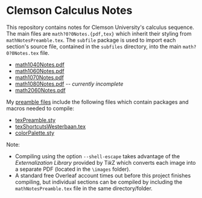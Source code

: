 # Clemson Calculus Notes
This repository contains notes for Clemson University's calculus sequence.
The main files are `math?0?0Notes.{pdf,tex}` which inherit their styling from `mathNotesPreamble.tex`. The `subfile` package is used to import each section's source file, contained in the `subfiles` directory, into the main `math?0?0Notes.tex` file.

* [math1040Notes.pdf](https://github.com/pwesterbaan/clemsonCalculusNotes/raw/master/math1040Notes.pdf)
* [math1060Notes.pdf](https://github.com/pwesterbaan/clemsonCalculusNotes/raw/master/math1060Notes.pdf)
* [math1070Notes.pdf](https://github.com/pwesterbaan/clemsonCalculusNotes/raw/master/math1070Notes.pdf)
* [math1080Notes.pdf](https://github.com/pwesterbaan/clemsonCalculusNotes/raw/master/math1080Notes.pdf) -- *currently incomplete*
* [math2060Notes.pdf](https://github.com/pwesterbaan/clemsonCalculusNotes/raw/master/math2060Notes.pdf)

My [preamble files](https://github.com/pwesterbaan/scripts/tree/master/texmf/tex/latex/local) include the following files which contain packages and macros needed to compile:

* [texPreamble.sty](https://github.com/pwesterbaan/scripts/blob/master/texmf/tex/latex/local/texPreamble.sty)
* [texShortcutsWesterbaan.tex](https://github.com/pwesterbaan/scripts/blob/master/texmf/tex/latex/local/texShortcutsWesterbaan.tex)
* [colorPalette.sty](https://github.com/pwesterbaan/scripts/blob/master/texmf/tex/latex/local/colorPalette.sty)

Note:

* Compiling using the option ```--shell-escape``` takes advantage of the *Externalization Library* provided by Ti*k*Z which converts each image into a separate PDF (located in the ```\images``` folder).
* A standard free Overleaf account times out before this project finishes compiling, but individual sections can be compiled by including the ```mathNotesPreamble.tex``` file in the same directory/folder.